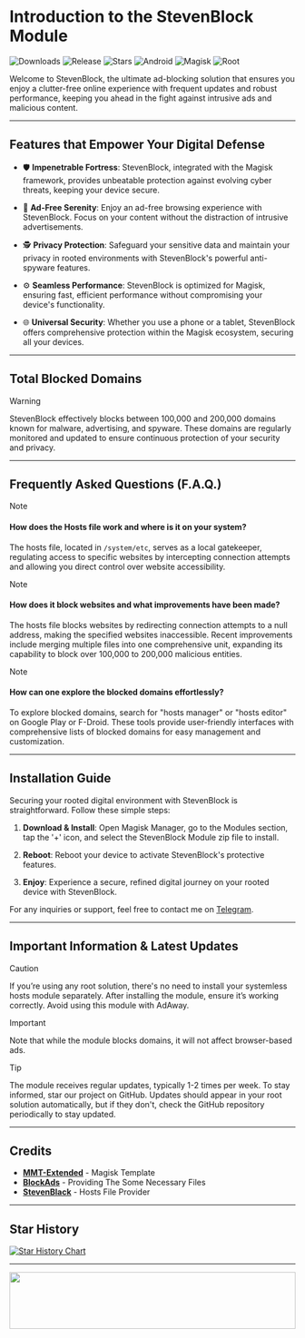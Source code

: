 # Introduction to the StevenBlock Module

![Downloads](https://img.shields.io/github/downloads/mikropsoft/StevenBlock/total?color=green&style=for-the-badge)
![Release](https://img.shields.io/github/v/release/mikropsoft/StevenBlock?style=for-the-badge)
![Stars](https://img.shields.io/github/stars/mikropsoft/StevenBlock?style=for-the-badge)
![Android](https://img.shields.io/badge/Android-3DDC84?style=for-the-badge&logo=android&logoColor=white)
![Magisk](https://img.shields.io/badge/Magisk-8A2BE2?style=for-the-badge&logo=magisk&logoColor=white)
![Root](https://img.shields.io/badge/Root-ff0000?style=for-the-badge&logo=superuser&logoColor=white)

Welcome to StevenBlock, the ultimate ad-blocking solution that ensures you enjoy a clutter-free online experience with frequent updates and robust performance, keeping you ahead in the fight against intrusive ads and malicious content. 

---

## Features that Empower Your Digital Defense

- 🛡️ **Impenetrable Fortress**: StevenBlock, integrated with the Magisk framework, provides unbeatable protection against evolving cyber threats, keeping your device secure.

- 🚫 **Ad-Free Serenity**: Enjoy an ad-free browsing experience with StevenBlock. Focus on your content without the distraction of intrusive advertisements.

- 🕵️ **Privacy Protection**: Safeguard your sensitive data and maintain your privacy in rooted environments with StevenBlock's powerful anti-spyware features.

- ⚙️ **Seamless Performance**: StevenBlock is optimized for Magisk, ensuring fast, efficient performance without compromising your device's functionality.

- 🌐 **Universal Security**: Whether you use a phone or a tablet, StevenBlock offers comprehensive protection within the Magisk ecosystem, securing all your devices.

---

 ## Total Blocked Domains
 
> [!WARNING]
> StevenBlock effectively blocks between 100,000 and 200,000 domains known for malware, advertising, and spyware. These domains are regularly monitored and updated to ensure continuous protection of your security and privacy.

---

## Frequently Asked Questions (F.A.Q.)

> [!NOTE]
> #### How does the Hosts file work and where is it on your system?
> The hosts file, located in `/system/etc`, serves as a local gatekeeper, regulating access to specific websites by intercepting connection attempts and allowing you direct control over website accessibility.

> [!NOTE]
> #### How does it block websites and what improvements have been made?
> The hosts file blocks websites by redirecting connection attempts to a null address, making the specified websites inaccessible. Recent improvements include merging multiple files into one comprehensive unit, expanding its capability to block over 100,000 to 200,000 malicious entities.

> [!NOTE]
> #### How can one explore the blocked domains effortlessly?
> To explore blocked domains, search for "hosts manager" or "hosts editor" on Google Play or F-Droid. These tools provide user-friendly interfaces with comprehensive lists of blocked domains for easy management and customization.

---

## Installation Guide

Securing your rooted digital environment with StevenBlock is straightforward. Follow these simple steps:

1. **Download & Install**: Open Magisk Manager, go to the Modules section, tap the '+' icon, and select the StevenBlock Module zip file to install.
   
2. **Reboot**: Reboot your device to activate StevenBlock's protective features.
   
3. **Enjoy**: Experience a secure, refined digital journey on your rooted device with StevenBlock.

For any inquiries or support, feel free to contact me on [Telegram](https://t.me/microzort).

---

## Important Information & Latest Updates

> [!CAUTION] 
> If you’re using any root solution, there's no need to install your systemless hosts module separately. After installing the module, ensure it’s working correctly. Avoid using this module with AdAway.

> [!IMPORTANT] 
> Note that while the module blocks domains, it will not affect browser-based ads.

> [!TIP]
> The module receives regular updates, typically 1-2 times per week. To stay informed, star our project on GitHub. Updates should appear in your root solution automatically, but if they don't, check the GitHub repository periodically to stay updated.

---

## Credits

- **[MMT-Extended](https://github.com/Zackptg5/MMT-Extended)** - Magisk Template
- **[BlockAds](https://github.com/pantsufan/BlockAds)** - Providing The Some Necessary Files 
- **[StevenBlack](https://github.com/StevenBlack/hosts)** - Hosts File Provider

---

## Star History

[![Star History Chart](https://api.star-history.com/svg?repos=mikropsoft/StevenBlock&type=Date)](https://star-history.com/#mikropsoft/StevenBlock&Date)

---

<img src="https://raw.githubusercontent.com/matfantinel/matfantinel/master/waves.svg" width="100%" height="100">
